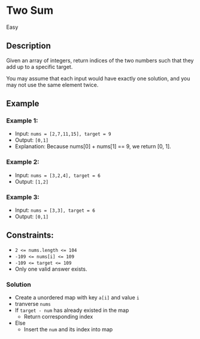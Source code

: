 # Two Sum
Easy

## Description
Given an array of integers, return indices of the two numbers such that they add up to a specific target.

You may assume that each input would have exactly one solution, and you may not use the same element twice.

## Example
### Example 1:

- Input: `nums = [2,7,11,15], target = 9`
- Output: `[0,1]`
- Explanation: Because nums[0] + nums[1] == 9, we return [0, 1].

### Example 2:

- Input: `nums = [3,2,4], target = 6`
- Output: `[1,2]`

### Example 3:

- Input: `nums = [3,3], target = 6`
- Output: `[0,1]`
 
## Constraints:

- `2 <= nums.length <= 104`
- `-109 <= nums[i] <= 109`
- `-109 <= target <= 109`
- Only one valid answer exists.

### Solution
- Create a unordered map with key `a[i]` and value `i`
- tranverse `nums`
- If `target - num` has already existed in the map
    - Return corresponding index 
- Else
    - Insert the `num` and its index into map